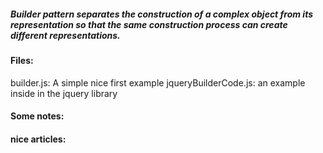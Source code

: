 ##### Builder pattern separates the construction of a complex object from its representation so that the same construction process can create different representations.

#### Files:
builder.js: A simple nice first example
jqueryBuilderCode.js: an example inside in the jquery library

#### Some notes:

#### nice articles: